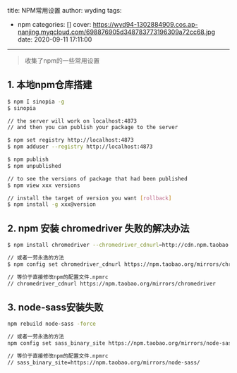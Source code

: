 title: NPM常用设置
author: wyding
tags:
  - npm
categories: []
cover: 
  https://wyd94-1302884909.cos.ap-nanjing.myqcloud.com/698876905d348783773196309a72cc68.jpg
date: 2020-09-11 17:11:00
---
> 收集了npm的一些常用设置

<!-- more -->

## 1. 本地npm仓库搭建
```bash
$ npm I sinopia -g
$ sinopia

// the server will work on localhost:4873
// and then you can publish your package to the server

$ npm set registry http://localhost:4873
$ npm adduser --registry http://localhost:4873

$ npm publish
$ npm unpublished

// to see the versions of package that had been published
$ npm view xxx versions

// install the target of version you want [rollback]
$ npm install -g xxx@version
```

## 2. npm 安装 chromedriver 失败的解决办法
```bash
$ npm install chromedriver --chromedriver_cdnurl=http://cdn.npm.taobao.org/dist/chromedriver

// 或者一劳永逸的方法
$ npm config set chromedriver_cdnurl https://npm.taobao.org/mirrors/chromedriver

// 等价于直接修改npm的配置文件.npmrc
// chromedriver_cdnurl https://npm.taobao.org/mirrors/chromedriver
```

## 3. node-sass安装失败
```bash
npm rebuild node-sass -force

// 或者一劳永逸的方法
npm config set sass_binary_site https://npm.taobao.org/mirrors/node-sass/

// 等价于直接修改npm的配置文件.npmrc
// sass_binary_site=https://npm.taobao.org/mirrors/node-sass/
```